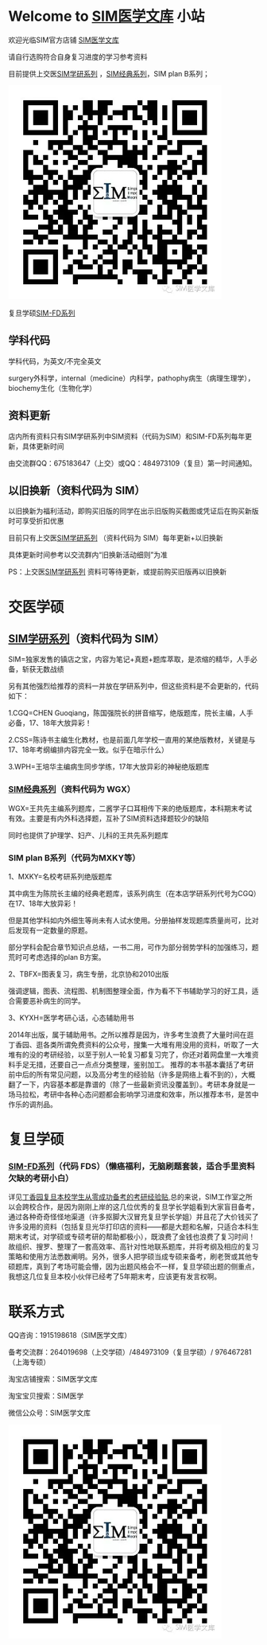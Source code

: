 # Welcome to [SIM医学文库](https://shop544988199.taobao.com/index.htm?spm=2013.1.w5002-18668432101.2.25b84382B14gfe) 小站 

欢迎光临SIM官方店铺 [SIM医学文库](https://shop544988199.taobao.com/index.htm?spm=2013.1.w5002-18668432101.2.25b84382B14gfe) 

请自行选购符合自身复习进度的学习参考资料

目前提供上交医[SIM学研系列](https://item.taobao.com/item.htm?spm=a1z10.1-c.w4004-18668432118.6.56fd45e8nC8nfV&id=587067500927) ，[SIM经典系列](https://item.taobao.com/item.htm?spm=a1z10.1-c.w4004-18668432118.4.56fd45e8nC8nfV&id=587729755027)，SIM plan B系列；

![Image text](https://raw.githubusercontent.com/SIMat21/SIMat21.github.io/master/img-folder/SIM医学文库公众号.jpg)

复旦学硕[SIM-FD系列](https://item.taobao.com/item.htm?spm=a1z10.1-c.w4004-18668432118.10.56fd45e8nC8nfV&id=595523275049)

## 学科代码

学科代码，为英文/不完全英文

surgery外科学，internal（medicine）内科学，pathophy病生（病理生理学），biochemy生化（生物化学）

## 资料更新

店内所有资料只有SIM学研系列中SIM资料（代码为SIM）和SIM-FD系列每年更新，具体更新时间

由交流群QQ：675183647（上交）或QQ：484973109（复旦）第一时间通知。

## 以旧换新（资料代码为 SIM）

以旧换新为福利活动，即购买旧版的同学在出示旧版购买截图或凭证后在购买新版时可享受折扣优惠

目前只有上交医[SIM学研系列](https://item.taobao.com/item.htm?spm=a1z10.1-c.w4004-18668432118.6.56fd45e8nC8nfV&id=587067500927) （资料代码为 SIM）每年更新+以旧换新

具体更新时间参考以交流群内“旧换新活动细则”为准

PS：上交医[SIM学研系列](https://item.taobao.com/item.htm?spm=a1z10.1-c.w4004-18668432118.6.56fd45e8nC8nfV&id=587067500927) 资料可等待更新，或提前购买旧版再以旧换新

# 交医学硕
## [SIM学研系列](https://item.taobao.com/item.htm?spm=a1z10.1-c.w4004-18668432118.6.56fd45e8nC8nfV&id=587067500927)（资料代码为 SIM）

SIM=独家发售的镇店之宝，内容为笔记+真题+题库萃取，是浓缩的精华，人手必备，斩获无数战绩

另有其他强烈给推荐的资料一并放在学研系列中，但这些资料是不会更新的，代码如下：

1.CGQ=CHEN Guoqiang，陈国强院长的拼音缩写，绝版题库，院长主编，人手必备，17、18年大放异彩！

2.CSS=陈诗书主编生化教材，也是前面几年学校一直用的某绝版教材，关键是与17、18年考纲编排内容完全一致。似乎在暗示什么）

3.WPH=王培华主编病生同步学练，17年大放异彩的神秘绝版题库

### [SIM经典系列](https://item.taobao.com/item.htm?spm=a1z10.1-c.w4004-18668432118.4.56fd45e8nC8nfV&id=587729755027)（资料代码为 WGX）

WGX=王共先主编系列题库，二酱学子口耳相传下来的绝版题库，本科期末考试有效。主要是有内外科选择题，互补了SIM资料选择题较少的缺陷

同时也提供了护理学、妇产、儿科的王共先系列题库

### SIM plan B系列（代码为MXKY等）

1、MXKY=名校考研系列绝版题库

其中病生为陈院长主编的经典老题库，该系列病生（在本店学研系列代号为CGQ）在17、18年大放异彩！

但是其他学科如内外细生等尚未有人试水使用。分册抽样发现题库质量尚可，比对后发现有一定数量的原题。

部分学科会配合章节知识点总结，一书二用，可作为部分弱势学科的加强练习，题荒时可考虑选择的plan B方案。


2、TBFX=图表复习，病生专册，北京协和2010出版

强调逻辑，图表、流程图、机制图整理全面，作为看不下书辅助学习的好工具，适合需要恶补病生的同学。


3、KYXH=医学考研心话，心态辅助用书

2014年出版，属于辅助用书。之所以推荐是因为，许多考生浪费了大量时间在逛丁香园、逛各类所谓免费资料的公众号，搜集一大堆有用没用的资料，听取了一大堆有的没的考研经验，以至于别人一轮复习都复习完了，你还对着网盘里一大堆资料手足无措，还要自己一点点分类整理，鉴别加工。
推荐的本书基本囊括了考研前中后的所有常见问题，以及高分考生的经验贴（许多是网络上看不到的），大概翻了一下，内容基本都是靠谱的（除了一些最新资讯没覆盖到）。考研本身就是一场马拉松，考研中各种心态问题都会影响学习进度和效率，所以推荐本书，是苦中作乐的调剂品。


# 复旦学硕
### [SIM-FD系列](https://item.taobao.com/item.htm?spm=a1z10.1-c.w4004-18668432118.10.56fd45e8nC8nfV&id=595523275049)（代码 FDS）（懒癌福利，无脑刷题套装，适合手里资料欠缺的考研小白）
详见[丁香园复旦本校学生从零成功备考的考研经验贴](http://www.dxy.cn/bbs/topic/41248645),总的来说，SIM工作室之所以会跨校合作，是因为刚刚上岸的这几位优秀的复旦学长学姐看到大家盲目备考，通过各种奇奇怪怪地渠道（许多抠脚大汉冒充复旦学长学姐）并且花了大价钱买了许多没用的资料（包括复旦光华打印店的资料——都是大题和名解，只适合本科生期末考试，对学硕或专硕考研的帮助都极小），既浪费了金钱也浪费了复习时间！故组织、搜罗、整理了一套高效率、高针对性地联系题库，并将考纲及相应的复习策略和使用方法悉数阐明。另外，很多人把学硕当成专硕来备考，刷老贺或其他专硕题库，真到了考场可能会懵，因为出题风格会不一样，复旦学硕出题的侧重点，我想这几位复旦本校小伙伴已经考了5年期末考，应该更有发言权啊。


# 联系方式
QQ咨询：1915198618（SIM医学文库）

备考交流群：264019698（上交学硕）/484973109（复旦学硕）/ 976467281（上海专硕） 

淘宝店铺搜索：SIM医学文库

淘宝宝贝搜索：SIM医学

微信公众号：SIM医学文库

![Image text](https://raw.githubusercontent.com/SIMat21/SIMat21.github.io/master/img-folder/SIM医学文库公众号.jpg)
